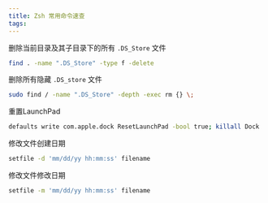 ```yaml
---
title: Zsh 常用命令速查
tags:
---
```


删除当前目录及其子目录下的所有 `.DS_Store` 文件
```sh
find . -name ".DS_Store" -type f -delete
```
删除所有隐藏 `.DS_store` 文件
```sh
sudo find / -name ".DS_Store" -depth -exec rm {} \;
```
重置LaunchPad
```sh
defaults write com.apple.dock ResetLaunchPad -bool true; killall Dock
```
修改文件创建日期
```sh
setfile -d 'mm/dd/yy hh:mm:ss' filename
```
修改文件修改日期
```sh
setfile -m 'mm/dd/yy hh:mm:ss' filename
```
